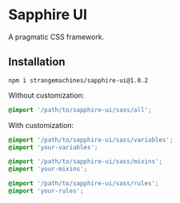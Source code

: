 # Sapphire UI

A pragmatic CSS framework.


## Installation

```shell
npm i strangemachines/sapphire-ui@1.0.2
```

Without customization:

```scss
@import '/path/to/sapphire-ui/sass/all';
```

With customization:

```scss
@import '/path/to/sapphire-ui/sass/variables';
@import 'your-variables';

@import '/path/to/sapphire-ui/sass/mixins';
@import 'your-mixins';

@import '/path/to/sapphire-ui/sass/rules';
@import 'your-rules';
```
